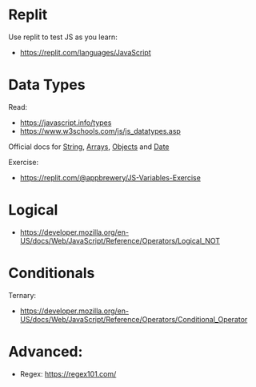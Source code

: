 # Replit

Use replit to test JS as you learn:

* https://replit.com/languages/JavaScript
# Data Types

Read:
* https://javascript.info/types
* https://www.w3schools.com/js/js_datatypes.asp

Official docs for  [String](https://developer.mozilla.org/en-US/docs/Web/JavaScript/Reference/Global_Objects/String),  [Arrays](https://developer.mozilla.org/en-US/docs/Web/JavaScript/Reference/Global_Objects/Array), [Objects](https://developer.mozilla.org/en-US/docs/Web/JavaScript/Reference/Operators/Object_initializer) and [Date](https://developer.mozilla.org/en-US/docs/Web/JavaScript/Reference/Global_Objects/Date)

Exercise:
* https://replit.com/@appbrewery/JS-Variables-Exercise

# Logical

* https://developer.mozilla.org/en-US/docs/Web/JavaScript/Reference/Operators/Logical_NOT



# Conditionals

Ternary:

* https://developer.mozilla.org/en-US/docs/Web/JavaScript/Reference/Operators/Conditional_Operator



# Advanced:

* Regex: https://regex101.com/